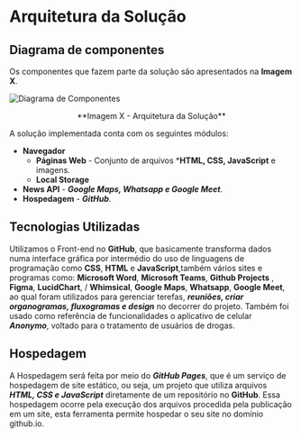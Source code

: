 # Arquitetura da Solução

## Diagrama de componentes

Os componentes que fazem parte da solução são apresentados na **Imagem X**.

![Diagrama de Componentes](https://user-images.githubusercontent.com/100388026/164993472-c4e61982-53ff-43e0-9417-a3cf07cdef5c.png)
<center>**Imagem X - Arquitetura da Solução**</center>

A solução implementada conta com os seguintes módulos:
- **Navegador** 
  - **Páginas Web** - Conjunto de arquivos ***HTML, CSS, JavaScript** e imagens.
   - **Local Storage** 
 - **News API** - ***Google Maps, Whatsapp e Google Meet***.
 - **Hospedagem** - ***GitHub***. 


## Tecnologias Utilizadas

Utilizamos o Front-end no **GitHub**, que basicamente transforma dados numa interface gráfica 
por intermédio do uso de linguagens de programação como **CSS**, **HTML** e **JavaScript**,também vários sites e programas como:
**Microsoft Word**, **Microsoft Teams**, **Github Projects** , **Figma**, **LucidChart**, / **Whimsical**, **Google Maps**, **Whatsapp**, **Google Meet**, ao qual foram utilizados
para gerenciar terefas, ***reuniões, criar organogramas, fluxogramas e design*** no decorrer do projeto. Também foi usado como referência de funcionalidades o
aplicativo de celular ***Anonymo***, voltado para o tratamento de usuários de drogas. 


## Hospedagem

A Hospedagem será feita por meio do ***GitHub Pages***, que é um serviço de
hospedagem de site estático, ou seja, um projeto que utiliza arquivos
***HTML, CSS e JavaScript*** diretamente de um repositório no **GitHub**. Essa 
hospedagem ocorre pela execução dos arquivos procedida pela publicação 
em um site, esta ferramenta permite hospedar o seu site no domínio github.io.
